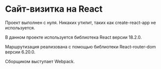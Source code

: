 # Сайт-визитка на React

Проект выполнен с нуля. Никаких утилит, таких как create-react-app не используется.

В данном проекте используется библиотека React версии 18.2.0.

Маршрутизация реализована с помощью библиотеки React-router-dom версии 6.20.0.

Сборщиком выступает Webpack.
